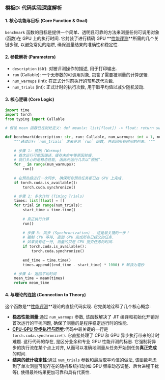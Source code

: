 ### 模板D: 代码实现深度解析

#### 1. 核心功能与目标 (Core Function & Goal)
`benchmark` 函数的目标是提供一个简单、透明且可靠的方法来测量任何可调用对象(函数)在 GPU 上的执行时间. 它封装了进行精确 GPU **[性能评测](./Lecture6-Benchmarking.md)**所需的几个关键步骤, 以避免常见的陷阱, 确保测量结果的准确性和稳定性. 

#### 2. 参数解析 (Parameters)
*   `description` (str): 对被评测操作的描述, 用于打印输出. 
*   `run` (Callable): 一个无参数的可调用对象, 包含了需要被测量的计算逻辑. 
*   `num_warmups` (int): 在正式计时前执行的预热迭代次数. 
*   `num_trials` (int): 正式计时的执行次数, 用于取平均值以减少随机波动. 

#### 3. 核心逻辑 (Core Logic)
```python
import time
import torch
from typing import Callable

# 假设 mean 函数已在别处定义: def mean(x: list[float]) -> float: return sum(x) / len(x)

def benchmark(description: str, run: Callable, num_warmups: int = 1, num_trials: int = 3):
    """通过运行 `num_trials` 次来评测 `run` 函数, 并返回所有时间的列表. """
    
    # 步骤 1: 预热 (Warmup)
    # 首次运行可能因编译、缓存未命中等原因较慢. 
    # 我们关心的是稳态性能, 因此先运行几次以“预热”. 
    for _ in range(num_warmups):
        run()
        
    # 在预热后进行一次同步, 确保所有预热任务都已在 GPU 上完成. 
    if torch.cuda.is_available():
        torch.cuda.synchronize()

    # 步骤 2: 多次计时 (Timing Trials)
    times: list[float] = []
    for trial in range(num_trials):
        start_time = time.time()
        
        # 真正执行计算
        run()
        
        # 步骤 3: 同步 (Synchronization) - 这是最关键的一步！
        # 强制 CPU 等待, 直到 GPU 完成所有已提交的任务. 
        # 如果没有这一行, 测量的只是 CPU 提交任务的时间. 
        if torch.cuda.is_available():
            torch.cuda.synchronize()
            
        end_time = time.time()
        times.append((end_time - start_time) * 1000) # 转换为毫秒

    # 步骤 4: 返回平均时间
    mean_time = mean(times)
    return mean_time
```

#### 4. 与理论的连接 (Connection to Theory)
这个函数是**[性能评测](./Lecture6-Benchmarking.md)**理论的直接代码实现. 它完美地诠释了几个核心概念:

*   **稳态性能测量**:通过 `num_warmups` 参数, 该函数解决了 JIT 编译和初始化开销对首次运行的干扰问题, 确保了测量的是程序稳定运行时的性能. 
*   **[CPU-GPU 异步执行与同步](./Lecture6-CPU-GPU-Synchronization.md)**:代码中最关键的一行是 `torch.cuda.synchronize()`. 它直接处理了 CPU 和 GPU 异步执行带来的计时难题. 这行代码的存在, 是区分业余和专业 GPU 性能评测的标志. 它强制将异步的执行流在某个点上对齐, 从而可以准确地测量从任务开始到任务**真正完成**的时间. 
*   **结果的统计稳定性**:通过 `num_trials` 参数和最后取平均值的做法, 该函数考虑到了单次测量可能存在的随机系统抖动(如 GPU 频率动态调整、后台进程干扰等), 使得最终结果更加可靠和具有代表性. 